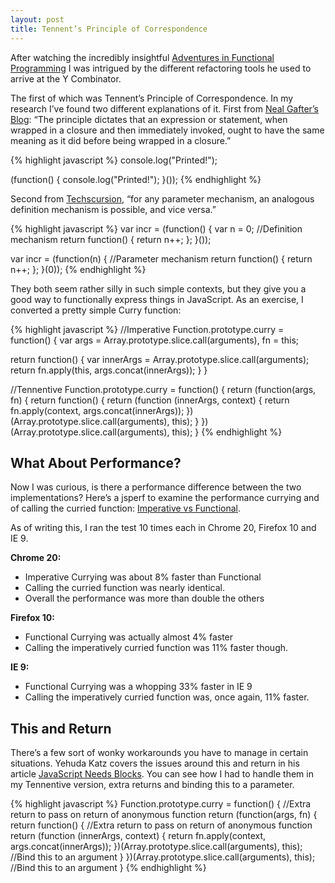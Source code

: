```yaml
---
layout: post
title: Tennent’s Principle of Correspondence
---
```


After watching the incredibly insightful [Adventures in Functional Programming](https://vimeo.com/45140590) I was intrigued by the different refactoring tools he used to arrive at the Y Combinator.

The first of which was Tennent’s Principle of Correspondence.  In my research I’ve found two different explanations of it.  First from [Neal Gafter’s Blog](http://gafter.blogspot.com/2006/08/tennents-correspondence-principle-and.html): “The principle dictates that an expression or statement, when wrapped in a closure and then immediately invoked, ought to have the same meaning as it did before being wrapped in a closure.”

{% highlight javascript %}
console.log("Printed!");
 
(function() {
  console.log("Printed!");
}());
{% endhighlight %}

Second from [Techscursion](http://techscursion.com/2012/02/tennent-correspondence-principle.html), “for any parameter mechanism, an analogous definition mechanism is possible, and vice versa.”

{% highlight javascript %}
var incr = (function() {
  var n = 0; //Definition mechanism
  return function() {
    return n++;
  };
}());
 
var incr = (function(n) { //Parameter mechanism
    return function() {
       return n++;
    };
}(0));
{% endhighlight %}

They both seem rather silly in such simple contexts, but they give you a good way to functionally express things in JavaScript. As an exercise, I converted a pretty simple Curry function:

{% highlight javascript %}
//Imperative
Function.prototype.curry = function() {
  var args = Array.prototype.slice.call(arguments),
      fn = this;
 
  return function() {
    var innerArgs = Array.prototype.slice.call(arguments);
    return fn.apply(this, args.concat(innerArgs));
  }
}
 
//Tennentive
Function.prototype.curry = function() {
  return (function(args, fn) {
    return function() {
      return (function (innerArgs, context) {
        return fn.apply(context, args.concat(innerArgs));
      })(Array.prototype.slice.call(arguments), this);
    }
  })(Array.prototype.slice.call(arguments), this);
}
{% endhighlight %}

## What About Performance?
Now I was curious, is there a performance difference between the two implementations?  Here’s a jsperf to examine the performance currying and of calling the curried function: [Imperative vs Functional](https://jsperf.com/curry-imperative-vs-imperativ/2).

As of writing this, I ran the test 10 times each in Chrome 20, Firefox 10 and IE 9.

**Chrome 20:**

* Imperative Currying was about 8% faster than Functional
* Calling the curried function was nearly identical.
* Overall the performance was more than double the others

**Firefox 10:**

* Functional Currying was actually almost 4% faster
* Calling the imperatively curried function was 11% faster though.

**IE 9:**

* Functional Currying was a whopping 33% faster in IE 9
* Calling the imperatively curried function was, once again, 11% faster.

## This and Return

There’s a few sort of wonky workarounds you have to manage in certain situations.  Yehuda Katz covers the issues around this and return in his article [JavaScript Needs Blocks](https://web.archive.org/web/20131206220334/http://yehudakatz.com/2012/01/10/javascript-needs-blocks/).  You can see how I had to handle them in my Tennentive version, extra returns and binding this to a parameter.

{% highlight javascript %}
Function.prototype.curry = function() {
  //Extra return to pass on return of anonymous function
  return (function(args, fn) {
    return function() {
      //Extra return to pass on return of anonymous function
      return (function (innerArgs, context) {
        return fn.apply(context, args.concat(innerArgs));
      })(Array.prototype.slice.call(arguments), this); //Bind this to an argument
    }
  })(Array.prototype.slice.call(arguments), this); //Bind this to an argument
}
{% endhighlight %}

